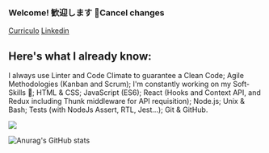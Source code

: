 ### Welcome! 歓迎します 👋Cancel changes

[Curriculo](https://gitconnected.com/matheusjkl1)
[Linkedin](https://www.linkedin.com/in/matheusmendes16/)

## Here's what I already know:
I always use Linter and Code Climate to guarantee a Clean Code;
Agile Methodologies (Kanban and Scrum);
I'm constantly working on my Soft-Skills 🙂;
HTML & CSS;
JavaScript (ES6);
React (Hooks and Context API, and Redux including Thunk middleware for API requisition);
Node.js;
Unix & Bash;
Tests (with NodeJs Assert, RTL, Jest...);
Git & GitHub.


![](https://github-readme-stats.vercel.app/api/top-langs/?username=matheusjkl1&theme=dark&layout=compact)

![Anurag's GitHub stats](https://github-readme-stats.vercel.app/api?username=matheusjkl1&show_icons=true&theme=dark)


